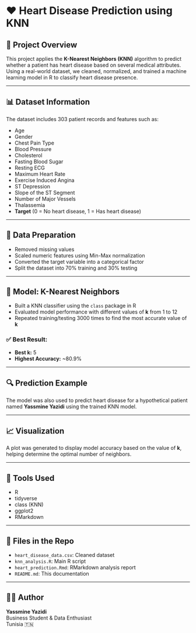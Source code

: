 
# ❤️ Heart Disease Prediction using KNN

## 🧠 Project Overview

This project applies the **K-Nearest Neighbors (KNN)** algorithm to predict whether a patient has heart disease based on several medical attributes. Using a real-world dataset, we cleaned, normalized, and trained a machine learning model in R to classify heart disease presence.

---

## 📊 Dataset Information

The dataset includes 303 patient records and features such as:

- Age  
- Gender  
- Chest Pain Type  
- Blood Pressure  
- Cholesterol  
- Fasting Blood Sugar  
- Resting ECG  
- Maximum Heart Rate  
- Exercise Induced Angina  
- ST Depression  
- Slope of the ST Segment  
- Number of Major Vessels  
- Thalassemia  
- **Target** (0 = No heart disease, 1 = Has heart disease)

---

## 🧹 Data Preparation

- Removed missing values
- Scaled numeric features using Min-Max normalization
- Converted the target variable into a categorical factor
- Split the dataset into 70% training and 30% testing

---

## 🤖 Model: K-Nearest Neighbors

- Built a KNN classifier using the `class` package in R
- Evaluated model performance with different values of **k** from 1 to 12
- Repeated training/testing 3000 times to find the most accurate value of **k**

### ✅ Best Result:

- **Best k:** 5  
- **Highest Accuracy:** ~80.9%

---

## 🔍 Prediction Example

The model was also used to predict heart disease for a hypothetical patient named **Yassmine Yazidi** using the trained KNN model.

---

## 📈 Visualization

A plot was generated to display model accuracy based on the value of **k**, helping determine the optimal number of neighbors.

---

## 🧰 Tools Used

- R  
- tidyverse  
- class (KNN)  
- ggplot2  
- RMarkdown  

---

## 📁 Files in the Repo

- `heart_disease_data.csv`: Cleaned dataset  
- `knn_analysis.R`: Main R script  
- `heart_prediction.Rmd`: RMarkdown analysis report  
- `README.md`: This documentation  

---

## 👩‍💻 Author

**Yassmine Yazidi**  
Business Student & Data Enthusiast  
Tunisia 🇹🇳
